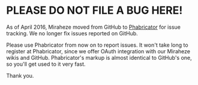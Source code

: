 # PLEASE DO NOT FILE A BUG HERE!

As of April 2016, Miraheze moved from GitHub to [Phabricator](https://phabricator.miraheze.org) for issue tracking. We no longer fix issues reported on GitHub.

Please use Phabricator from now on to report issues. It won't take long to register at Phabricator, since we offer OAuth integration with our Miraheze wikis and GitHub. Phabricator's markup is almost identical to GitHub's one, so you'll get used to it very fast.

Thank you.

